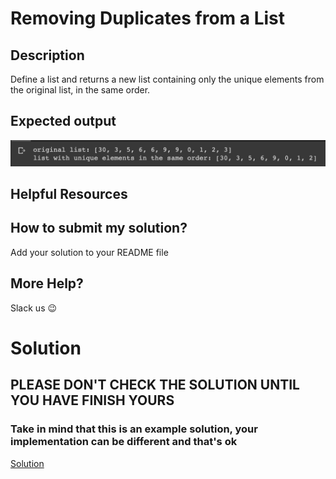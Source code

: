 # Removing Duplicates from a List

## Description

Define a list and returns a new list containing only the unique elements from the original list, in the same order.

## Expected output
![expected output](../../../assets/ch_02_expected.png)

## Helpful Resources

## How to submit my solution?

Add your solution to your README file

## More Help?

Slack us 😉

# Solution

## PLEASE DON'T CHECK THE SOLUTION UNTIL YOU HAVE FINISH YOURS

### Take in mind that this is an example solution, your implementation can be different and that's ok

[Solution](../sol)
